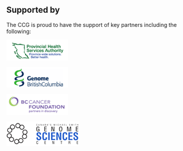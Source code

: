 ## Supported by

The CCG is proud to have the support of key partners including the following:

[![Provincial Health Services Authority](/_images/phsa-off.png)](http://www.phsa.ca)

[![Genome British Columbia](/_images/genomebc-off.png)](http://www.genomebc.ca)

[![BC Cancer Foundation](/_images/bccancerfoundation-off.png)](http://www.bccancerfoundation.ca)

[![PGenome Sciences Centre](/_images/bcgsc-off.png)](http://www.bcgsc.ca)

